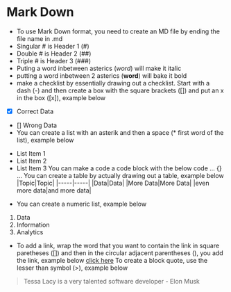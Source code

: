 # Mark Down

- To use Mark Down format, you need to create an MD file by ending the file name in .md
- Singular # is Header 1 (#)
- Double # is Header 2 (##)
- Triple # is Header 3 (###)
- Puting a word inbetween asterics (*word*) will make it italic
- putting a word inbetween 2 asterics (**word**) will bake it bold
- make a checklist by essentially drawing out a checklist. Start with a dash (-) and then create a box with the square brackets ([]) and put an x in the box ([x]), example below
- [x] Correct Data
- [] Wrong Data
- You can create a list with an asterik and then a space (* first word of the list), example below
* List Item 1
* List Item 2
* List Item 3
You can make a code a code block with the below code
...
{}
...
You can create a table by actually drawing out a table, example below
|Topic|Topic|
|-----|-----|
|Data|Data|
|More Data|More Data|
|even more data|and more data|
- You can create a numeric list, example below
1. Data
2. Information
3. Analytics
- To add a link, wrap the word that you want to contain the link in square paretheses ([]) and then in the circular adjacent parentheses (), you add the link, example below 
[click here](www.tessalacy.com) 
To create a block quote, use the lesser than symbol (>), example below
>Tessa Lacy is a very talented software developer - Elon Musk 

